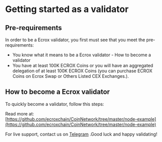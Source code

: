 # Getting started as a validator

## Pre-requirements

In order to be a Ecrox validator, you first must see that you meet the pre-requirements:

* You know what it means to be a Ecrox validator - How to become a validator
* You have at least 100K ECROX Coins or you will have an aggregated delegation of at least 100K ECROX Coins (you can purchase ECROX Coins on Ecrox Swap or Others Listed CEX Exchanges.).

## How to become a Ecrox validator

To quickly become a validator, follow this steps:

Read more at: [https://github.com/ecroxchain/CoinNetwork/tree/master/node-example](https://github.com/ecroxchain/CoinNetwork/tree/master/node-example)

For live support, contact us on [Telegram](https://t.me/ecroxcoinsupport) .Good luck and happy validating!
